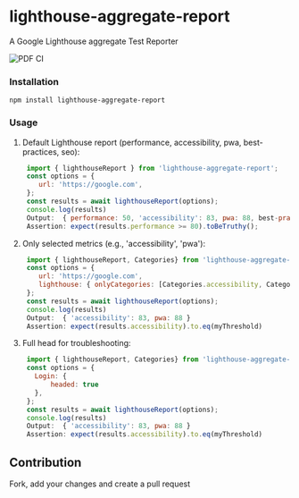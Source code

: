 # lighthouse-aggregate-report
A Google Lighthouse aggregate Test Reporter

![PDF CI](https://github.com/fasatrix/lighthouse-aggregate-report/actions/workflows/lighthouse.yaml/badge.svg)

### Installation
`npm install lighthouse-aggregate-report`


### Usage
1) Default Lighthouse report (performance, accessibility, pwa, best-practices, seo):
      ```javascript
       import { lighthouseReport } from 'lighthouse-aggregate-report';
       const options = {
          url: 'https://google.com',
       };
       const results = await lighthouseReport(options);
       console.log(results)
       Output:  { performance: 50, 'accessibility': 83, pwa: 88, best-practices: 90, seo:100}
       Assertion: expect(results.performance >= 80).toBeTruthy();
     ```
2)  Only selected metrics (e.g.,  'accessibility', 'pwa'):
      ```javascript
       import { lighthouseReport, Categories} from 'lighthouse-aggregate-report';
       const options = {
          url: 'https://google.com',
          lighthouse: { onlyCategories: [Categories.accessibility, Categories.pwa] },
       };
       const results = await lighthouseReport(options);
       console.log(results)
       Output:  { 'accessibility': 83, pwa: 88 }
       Assertion: expect(results.accessibility).to.eq(myThreshold)
    
     ```
3)  Full head for troubleshooting:
      ```javascript
       import { lighthouseReport, Categories} from 'lighthouse-aggregate-report';
       const options = {
         Login: {
             headed: true
         },
       };
       const results = await lighthouseReport(options);
       console.log(results)
       Output:  { 'accessibility': 83, pwa: 88 }
       Assertion: expect(results.accessibility).to.eq(myThreshold)
    
     ```    

## Contribution
Fork, add your changes and create a pull request 

       

